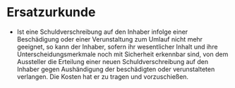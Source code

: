 # Ersatzurkunde

- Ist eine Schuldverschreibung auf den Inhaber infolge einer Beschädigung oder einer Verunstaltung zum Umlauf nicht mehr geeignet, so kann der Inhaber, sofern ihr wesentlicher Inhalt und ihre Unterscheidungsmerkmale noch mit Sicherheit erkennbar sind, von dem Aussteller die Erteilung einer neuen Schuldverschreibung auf den Inhaber gegen Aushändigung der beschädigten oder verunstalteten verlangen. Die Kosten hat er zu tragen und vorzuschießen.

